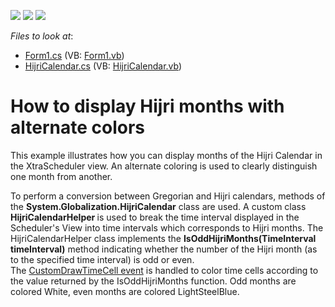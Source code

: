 <!-- default badges list -->
![](https://img.shields.io/endpoint?url=https://codecentral.devexpress.com/api/v1/VersionRange/128634602/13.1.4%2B)
[![](https://img.shields.io/badge/Open_in_DevExpress_Support_Center-FF7200?style=flat-square&logo=DevExpress&logoColor=white)](https://supportcenter.devexpress.com/ticket/details/E2213)
[![](https://img.shields.io/badge/📖_How_to_use_DevExpress_Examples-e9f6fc?style=flat-square)](https://docs.devexpress.com/GeneralInformation/403183)
<!-- default badges end -->
<!-- default file list -->
*Files to look at*:

* [Form1.cs](./CS/WindowsApplication1/Form1.cs) (VB: [Form1.vb](./VB/WindowsApplication1/Form1.vb))
* [HijriCalendar.cs](./CS/WindowsApplication1/HijriCalendar.cs) (VB: [HijriCalendar.vb](./VB/WindowsApplication1/HijriCalendar.vb))
<!-- default file list end -->
# How to display Hijri months with alternate colors


<p>This example illustrates how you can display months of the Hijri Calendar in the XtraScheduler view. An alternate coloring is used to clearly distinguish one month from another.</p><p>To perform a conversion between Gregorian and Hijri calendars, methods of the <strong>System.Globalization.HijriCalendar</strong> class are used. A custom class <strong>HijriCalendarHelper </strong>is used to break the time interval displayed in the Scheduler's View into time intervals which corresponds to Hijri months. The  HijriCalendarHelper class implements the <strong>IsOddHijriMonths(TimeInterval timeInterval)</strong> method indicating whether the number of the Hijri month (as to the specified time interval) is odd or even. <br />
The <a href="http://documentation.devexpress.com/#WindowsForms/DevExpressXtraSchedulerSchedulerControl_CustomDrawTimeCelltopic">CustomDrawTimeCell event</a> is handled to color time cells according to the value returned by the IsOddHijriMonths function. Odd months are colored White, even months are colored LightSteelBlue.</p>

<br/>



